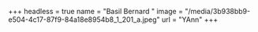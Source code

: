 +++
headless = true
name = "Basil Bernard "
image = "/media/3b938bb9-e504-4c17-87f9-84a18e8954b8_1_201_a.jpeg"
url = "YAnn"
+++
